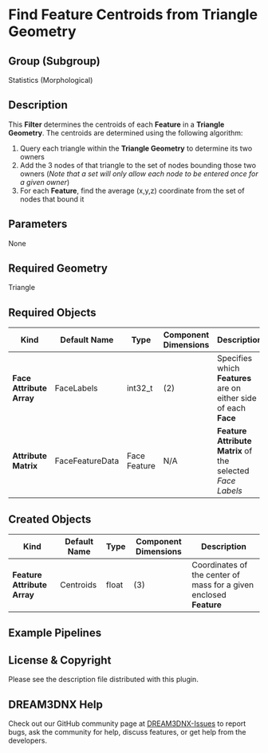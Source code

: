 # Find Feature Centroids from Triangle Geometry

## Group (Subgroup)

Statistics (Morphological)

## Description

This **Filter** determines the centroids of each **Feature** in a **Triangle Geometry**. The centroids are determined
using the following algorithm:

1. Query each triangle within the **Triangle Geometry** to determine its two owners
2. Add the 3 nodes of that triangle to the set of nodes bounding those two owners (*Note that a set will only allow each
   node to be entered once for a given owner*)
3. For each **Feature**, find the average (x,y,z) coordinate from the set of nodes that bound it

## Parameters

None

## Required Geometry

Triangle

## Required Objects

| Kind                     | Default Name    | Type         | Component Dimensions | Description                                                      |
|--------------------------|-----------------|--------------|----------------------|------------------------------------------------------------------|
| **Face Attribute Array** | FaceLabels      | int32_t      | (2)                  | Specifies which **Features** are on either side of each **Face** |
| **Attribute Matrix**     | FaceFeatureData | Face Feature | N/A                  | **Feature Attribute Matrix** of the selected *Face Labels*       |

## Created Objects

| Kind                        | Default Name | Type  | Component Dimensions | Description                                                        |
|-----------------------------|--------------|-------|----------------------|--------------------------------------------------------------------|
| **Feature Attribute Array** | Centroids    | float | (3)                  | Coordinates of the center of mass for a given enclosed **Feature** |

## Example Pipelines

## License & Copyright

Please see the description file distributed with this plugin.

## DREAM3DNX Help

Check out our GitHub community page at [DREAM3DNX-Issues](https://github.com/BlueQuartzSoftware/DREAM3DNX-Issues) to report bugs, ask the community for help, discuss features, or get help from the developers.


